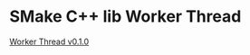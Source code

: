 # SMake C++ lib Worker Thread
[Worker Thread v0.1.0](https://github.com/kuyoonjo/cpp-wt/tree/v0.1.0)
